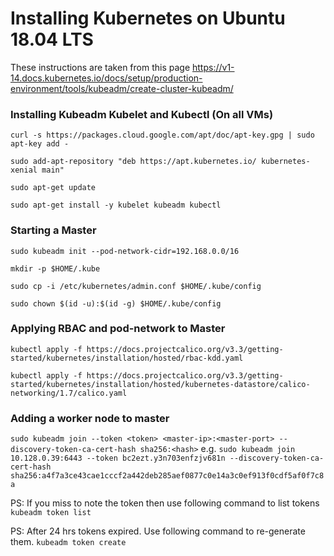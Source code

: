 # Installing Kubernetes on Ubuntu 18.04 LTS
These instructions are taken from this page https://v1-14.docs.kubernetes.io/docs/setup/production-environment/tools/kubeadm/create-cluster-kubeadm/


### Installing Kubeadm Kubelet and Kubectl (On all VMs)

`curl -s https://packages.cloud.google.com/apt/doc/apt-key.gpg | sudo apt-key add -`

`sudo add-apt-repository "deb https://apt.kubernetes.io/ kubernetes-xenial main"`

`sudo apt-get update`

`sudo apt-get install -y kubelet kubeadm kubectl`


### Starting a Master

`sudo kubeadm init --pod-network-cidr=192.168.0.0/16`

`mkdir -p $HOME/.kube`

`sudo cp -i /etc/kubernetes/admin.conf $HOME/.kube/config`

`sudo chown $(id -u):$(id -g) $HOME/.kube/config`


### Applying RBAC and pod-network to Master

`kubectl apply -f https://docs.projectcalico.org/v3.3/getting-started/kubernetes/installation/hosted/rbac-kdd.yaml`

`kubectl apply -f https://docs.projectcalico.org/v3.3/getting-started/kubernetes/installation/hosted/kubernetes-datastore/calico-networking/1.7/calico.yaml`


### Adding a worker node to master

`sudo kubeadm join --token <token> <master-ip>:<master-port> --discovery-token-ca-cert-hash sha256:<hash>`
e.g. `sudo kubeadm join 10.128.0.39:6443 --token bc2ezt.y3n703enfzjv681n --discovery-token-ca-cert-hash sha256:a4f7a3ce43cae1cccf2a442deb285aef0877c0e14a3c0ef913f0cdf5af0f7c8a`

PS: If you miss to note the token then use following command to list tokens
`kubeadm token list`

PS: After 24 hrs tokens expired. Use following command to re-generate them.
`kubeadm token create`